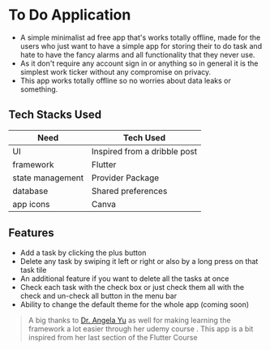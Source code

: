 # To Do Application

- A simple minimalist ad free app that's works totally offline, made for the users who just want to have a simple app for storing their to do task and hate to have the fancy alarms and all functionality that they never use.
- As it don't require any account sign in or anything so in general it is the simplest work ticker without any compromise on privacy.
- This app works totally offline so no worries about data leaks or something.

## Tech Stacks Used

| Need             | Tech Used                    |
| ---------------- | ---------------------------- |
| UI               | Inspired from a dribble post |
| framework        | Flutter                      |
| state management | Provider Package             |
| database         | Shared preferences           |
| app icons        | Canva                        |

## Features

- Add a task by clicking the plus button
- Delete any task by swiping it left or right or also by a long press on that task tile
- An additional feature if you want to delete all the tasks at once
- Check each task with the check box or just check them all with the check and un-check all button in the menu bar
- Ability to change the default theme for the whole app (coming soon)

> A big thanks to [Dr. Angela Yu](https://www.udemy.com/course/flutter-bootcamp-with-dart/) as well for making learning the framework a lot easier through her udemy course . This app is a bit inspired from her last section of the Flutter Course
